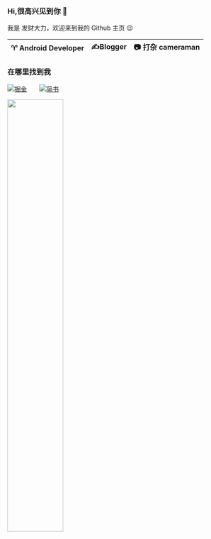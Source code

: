 ### Hi,很高兴见到你 👋  
我是 发财大力，欢迎来到我的 Github 主页 😉

|  ♈️ Android Developer    |    ✍️Blogger   |    📷 打杂 cameraman   |
| ---- | ---- | ---- |

### 在哪里找到我

[![掘金](https://cdn.jsdelivr.net/gh/ljr7822/pic_repo/juejing3.jpg)](https://juejin.cn/user/3702810894932487/posts)&emsp;&emsp;[![简书](https://cdn.jsdelivr.net/gh/ljr7822/pic_repo/jianshu.jpg)](https://www.jianshu.com/u/1487025239ff)&emsp;&emsp;


<img src= "https://github-readme-stats.vercel.app/api?username=ljr7822&count_private=true&show_icons=true&hide=prs&hide_title=true" width="50%">


<!--
**ljr7822/ljr7822** is a ✨ _special_ ✨ repository because its `README.md` (this file) appears on your GitHub profile.

Here are some ideas to get you started:

- 🔭 I’m currently working on ...
- 🌱 I’m currently learning ...
- 👯 I’m looking to collaborate on ...
- 🤔 I’m looking for help with ...
- 💬 Ask me about ...
- 📫 How to reach me: ...
- 😄 Pronouns: ...
- ⚡ Fun fact: ...
-->
